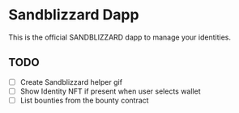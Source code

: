 # Sandblizzard Dapp

This is the official SANDBLIZZARD dapp to manage your identities.

## TODO

- [ ] Create Sandblizzard helper gif
- [ ] Show Identity NFT if present when user selects wallet
- [ ] List bounties from the bounty contract
